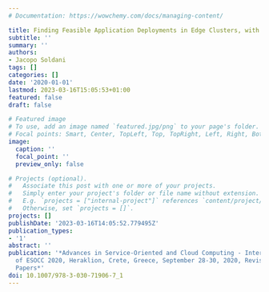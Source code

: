 ```yaml
---
# Documentation: https://wowchemy.com/docs/managing-content/

title: Finding Feasible Application Deployments in Edge Clusters, with Limited Resources
subtitle: ''
summary: ''
authors:
- Jacopo Soldani
tags: []
categories: []
date: '2020-01-01'
lastmod: 2023-03-16T15:05:53+01:00
featured: false
draft: false

# Featured image
# To use, add an image named `featured.jpg/png` to your page's folder.
# Focal points: Smart, Center, TopLeft, Top, TopRight, Left, Right, BottomLeft, Bottom, BottomRight.
image:
  caption: ''
  focal_point: ''
  preview_only: false

# Projects (optional).
#   Associate this post with one or more of your projects.
#   Simply enter your project's folder or file name without extension.
#   E.g. `projects = ["internal-project"]` references `content/project/deep-learning/index.md`.
#   Otherwise, set `projects = []`.
projects: []
publishDate: '2023-03-16T14:05:52.779495Z'
publication_types:
- '1'
abstract: ''
publication: '*Advances in Service-Oriented and Cloud Computing - International Workshops
  of ESOCC 2020, Heraklion, Crete, Greece, September 28-30, 2020, Revised Selected
  Papers*'
doi: 10.1007/978-3-030-71906-7_1
---
```

